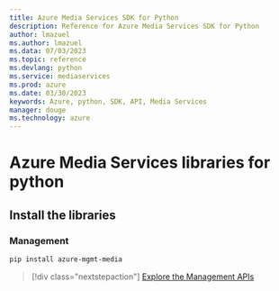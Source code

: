 ```yaml
---
title: Azure Media Services SDK for Python
description: Reference for Azure Media Services SDK for Python
author: lmazuel
ms.author: lmazuel
ms.data: 07/03/2023
ms.topic: reference
ms.devlang: python
ms.service: mediaservices
ms.prod: azure
ms.date: 03/30/2023
keywords: Azure, python, SDK, API, Media Services
manager: douge
ms.technology: azure
---
```

# Azure Media Services libraries for python

## Install the libraries


### Management

```bash
pip install azure-mgmt-media
```
> [!div class="nextstepaction"]
> [Explore the Management APIs](/python/api/overview/azure/mediaservices/management)